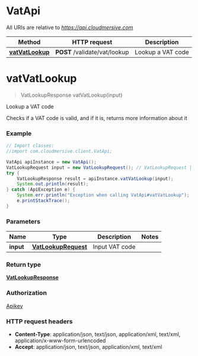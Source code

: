 # VatApi

All URIs are relative to *https://api.cloudmersive.com*

Method | HTTP request | Description
------------- | ------------- | -------------
[**vatVatLookup**](VatApi.md#vatVatLookup) | **POST** /validate/vat/lookup | Lookup a VAT code


<a name="vatVatLookup"></a>
# **vatVatLookup**
> VatLookupResponse vatVatLookup(input)

Lookup a VAT code

Checks if a VAT code is valid, and if it is, returns more information about it

### Example
```java
// Import classes:
//import com.cloudmersive.client.VatApi;

VatApi apiInstance = new VatApi();
VatLookupRequest input = new VatLookupRequest(); // VatLookupRequest | Input VAT code
try {
    VatLookupResponse result = apiInstance.vatVatLookup(input);
    System.out.println(result);
} catch (ApiException e) {
    System.err.println("Exception when calling VatApi#vatVatLookup");
    e.printStackTrace();
}
```

### Parameters

Name | Type | Description  | Notes
------------- | ------------- | ------------- | -------------
 **input** | [**VatLookupRequest**](VatLookupRequest.md)| Input VAT code |

### Return type

[**VatLookupResponse**](VatLookupResponse.md)

### Authorization

[Apikey](../README.md#Apikey)

### HTTP request headers

 - **Content-Type**: application/json, text/json, application/xml, text/xml, application/x-www-form-urlencoded
 - **Accept**: application/json, text/json, application/xml, text/xml


